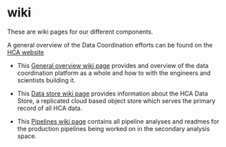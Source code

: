 # wiki

These are wiki pages for our different components.

A general overview of the Data Coordination efforts can be found on the [HCA website](https://www.humancellatlas.org/data-sharing)

- This [General overview wiki page](https://github.com/HumanCellAtlas/wiki/wiki) provides and overview of the data coordination platform as a whole and how to with the engineers and scientists building it.

- This [Data store wiki page](https://github.com/HumanCellAtlas/DCC/wiki) provides information about the HCA Data Store, a replicated cloud based object store which serves the primary record of all HCA data.

- This [Pipelines wiki page](https://github.com/HumanCellAtlas/skylab/wiki) contains all pipeline analyses and readmes for the production pipelines being worked on in the secondary analysis space. 
